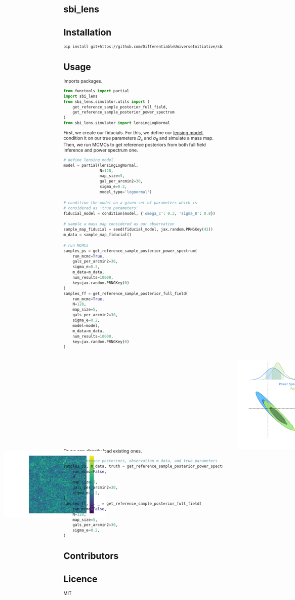 # sbi_lens

# Installation 

```sh
pip install git+https://github.com/DifferentiableUniverseInitiative/sbi_lens.git
```

# Usage

Imports packages.

``` python 
from functools import partial 
import sbi_lens
from sbi_lens.simulator.utils import (
    get_reference_sample_posterior_full_field, 
    get_reference_sample_posterior_power_spectrum
)
from sbi_lens.simulator import lensingLogNormal
```

First, we create our fiducials. For this, we define our [lensing model](https://github.com/DifferentiableUniverseInitiative/sbi_lens/blob/main/sbi_lens/simulator/LogNormal_field.py), condition it on our true parameters $\Omega_c$ and $\sigma_8$ and simulate a mass map. Then, we run MCMCs to get reference posteriors from both full field inference and power spectrum one.

``` python 
# define lensing model
model = partial(lensingLogNormal,  
                N=128, 
                map_size=5,
                gal_per_arcmin2=30, 
                sigma_e=0.2, 
                model_type='lognormal')

# condition the model on a given set of parameters which is 
# considered as 'true parameters'
fiducial_model = condition(model, {'omega_c': 0.3, 'sigma_8': 0.8})

# sample a mass map considered as our observation
sample_map_fiducial = seed(fiducial_model, jax.random.PRNGKey(42))
m_data = sample_map_fiducial()

# run MCMCs
samples_ps = get_reference_sample_posterior_power_spectrum(
    run_mcmc=True,
    gals_per_arcmin2=30,
    sigma_e=0.2,
    m_data=m_data, 
    num_results=10000, 
    key=jax.random.PRNGKey(0)
)
samples_ff = get_reference_sample_posterior_full_field(
    run_mcmc=True,
    N=128,
    map_size=5,
    gals_per_arcmin2=30,
    sigma_e=0.2,
    model=model, 
    m_data=m_data,
    num_results=10000, 
    key=jax.random.PRNGKey(0)
)
```


<p>
<img src="img/doc_observation.png" style="position:absolute;top:1500px;left:40px;width:320px;">
<img src="img/doc_contour.png" style="position:relative;top:20px; left:550px;width:280px;">
</p>

Or we can directly load existing ones.

``` python 
# load reference posteriors, observation m_data, and true parameters
samples_ps, m_data, truth = get_reference_sample_posterior_power_spectrum(
    run_mcmc=False,
    N=128,
    map_size=5,
    gals_per_arcmin2=30,
    sigma_e=0.2,
)
samples_ff, _, _ = get_reference_sample_posterior_full_field(
    run_mcmc=False,
    N=128,
    map_size=5,
    gals_per_arcmin2=30,
    sigma_e=0.2,
)
```

# Contributors

# Licence

MIT
